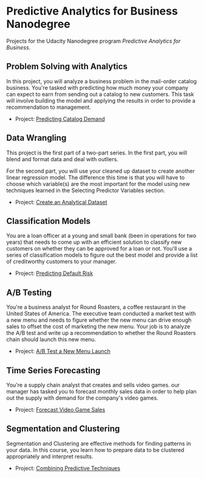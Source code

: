# Predictive Analytics for Business Nanodegree
Projects for the Udacity Nanodegree program *Predictive Analytics for Business*.

## Problem Solving with Analytics

In this project, you will analyze a business problem in the mail-order catalog business. You're tasked with predicting how much money your company can expect to earn from sending out a catalog to new customers. This task will involve building the model and applying the results in order to provide a recommendation to management.

- Project: [Predicting Catalog Demand](https://github.com/maxwxyz/Predictive-Analytics-for-Business-Nanodegree-Program/blob/main/1-Problem-Solving-with-Analytics/Predicting-Catalog-Demand.ipynb)


## Data Wrangling

This project is the first part of a two-part series. In the first part, you will blend and format data and deal with outliers.

For the second part, you will use your cleaned up dataset to create another linear regression model. The difference this time is that you will have to choose which variable(s) are the most important for the model using new techniques learned in the Selecting Predictor Variables section.

- Project: [Create an Analytical Dataset](https://github.com/maxwxyz/Predictive-Analytics-for-Business-Nanodegree-Program/blob/main/2-Data-Wrangling/Create-an-Analytical-Dataset.ipynb)

## Classification Models

You are a loan officer at a young and small bank (been in operations for two years) that needs to come up with an efficient solution to classify new customers on whether they can be approved for a loan or not. You'll use a series of classification models to figure out the best model and provide a list of creditworthy customers to your manager.

- Project: [Predicting Default Risk](https://github.com/maxwxyz/Predictive-Analytics-for-Business-Nanodegree-Program/blob/main/3-Classification-Models/Predicting-Default-Risk.ipynb)

## A/B Testing

You're a business analyst for Round Roasters, a coffee restaurant in the United States of America. The executive team conducted a market test with a new menu and needs to figure whether the new menu can drive enough sales to offset the cost of marketing the new menu. Your job is to analyze the A/B test and write up a recommendation to whether the Round Roasters chain should launch this new menu.

- Project: [A/B Test a New Menu Launch](https://github.com/maxwxyz/Predictive-Analytics-for-Business-Nanodegree-Program/blob/main/4-AB-Testing/AB-Test-a-New-Menu-Launch.ipynb)

## Time Series Forecasting

You're a supply chain analyst that creates and sells video games. our manager has tasked you to forecast monthly sales data in order to help plan out the supply with demand for the company's video games.

- Project: [Forecast Video Game Sales](https://github.com/maxwxyz/Predictive-Analytics-for-Business-Nanodegree-Program/blob/main/5-Time-Series-Forecasting/Forecast-Video-Game-Sales.ipynb)

## Segmentation and Clustering

Segmentation and Clustering are effective methods for finding patterns in your data. In this course, you learn how to prepare data to be clustered appropriately and interpret results.

- Project: [Combining Predictive Techniques](https://github.com/maxwxyz/Predictive-Analytics-for-Business-Nanodegree-Program/blob/main/6-Segmentation-and-Clustering/Combining-Predictive-Techniques.ipynb)